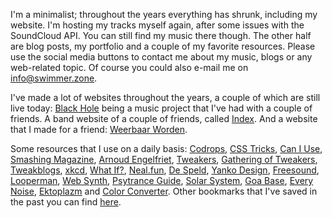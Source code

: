 I'm a minimalist; throughout the years everything has shrunk, including my website. I'm hosting my tracks myself again, after some issues with the SoundCloud API. You can still find my music there though. The other half are blog posts, my portfolio and a couple of my favorite resources. Please use the social media buttons to contact me about my music, blogs or any web-related topic. Of course you could also e-mail me on [info@swimmer.zone](mailto:info@swimmer.zone).

I've made a lot of websites throughout the years, a couple of which are still live today: [Black Hole](https://blackhole.voyage/) being a music project that I've had with a couple of friends. A band website of a couple of friends, called [Index](https://index.swimmer.zone/). And a website that I made for a friend: [Weerbaar Worden](https://weerbaar.swimmer.zone/).

Some resources that I use on a daily basis: [Codrops](https://tympanus.net/codrops/), [CSS Tricks](https://css-tricks.com/), [Can I Use](https://caniuse.com/), [Smashing Magazine](https://www.smashingmagazine.com/), [Arnoud Engelfriet](https://blog.iusmentis.com/), [Tweakers](https://tweakers.net/), [Gathering of Tweakers](https://gathering.tweakers.net/), [Tweakblogs](https://tweakblogs.net/), [xkcd](https://xkcd.com/), [What If?](https://what-if.xkcd.com/), [Neal.fun](https://neal.fun/), [De Speld](https://speld.nl/), [Yanko Design](https://www.yankodesign.com/), [Freesound](https://freesound.org), [Looperman](https://www.looperman.com/), [Web Synth](https://nextgtrgod.github.io/webaudio-synth/), [Psytrance Guide](http://psytranceguide.com/), [Solar System](https://codepen.io/jcoulterdesign/full/ZxXbeP/), [Goa Base](https://www.goabase.net/), [Every Noise](http://everynoise.com/), [Ektoplazm](https://ektoplazm.com/section/free-music) and [Color Converter](https://www.w3schools.com/colors/colors_converter.asp). Other bookmarks that I've saved in the past you can find [here](https://swimmer.zone/bookmarks).
